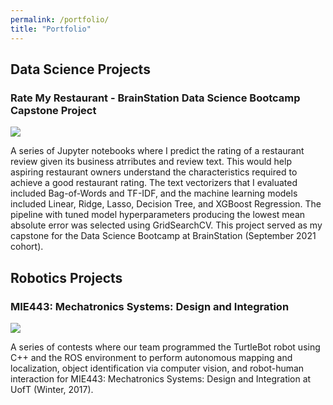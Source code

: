 ```yaml
---
permalink: /portfolio/
title: "Portfolio"
---
```


## Data Science Projects

### Rate My Restaurant - BrainStation Data Science Bootcamp Capstone Project

[![](https://img.shields.io/badge/GitHub-View%20on%20GitHub-blue?logo=github)](https://github.com/allistaircota/rate_my_restaurant)

A series of Jupyter notebooks where I predict the rating of a restaurant review given its business atrributes and review text. This would help aspiring restaurant owners understand the characteristics required to achieve a good restaurant rating. The text vectorizers that I evaluated included Bag-of-Words and TF-IDF, and the machine learning models included Linear, Ridge, Lasso, Decision Tree, and XGBoost Regression. The pipeline with tuned model hyperparameters producing the lowest mean absolute error was selected using GridSearchCV. This project served as my capstone for the Data Science Bootcamp at BrainStation (September 2021 cohort).



## Robotics Projects

### MIE443: Mechatronics Systems: Design and Integration

[![](https://img.shields.io/badge/GitHub-View%20on%20GitHub-blue?logo=github)](https://github.com/allistaircota/turtlebot_contests)

A series of contests where our team programmed the TurtleBot robot using C++ and the ROS environment to perform autonomous mapping and localization, object identification via computer vision, and robot-human interaction for MIE443: Mechatronics Systems: Design and Integration at UofT (Winter, 2017).

